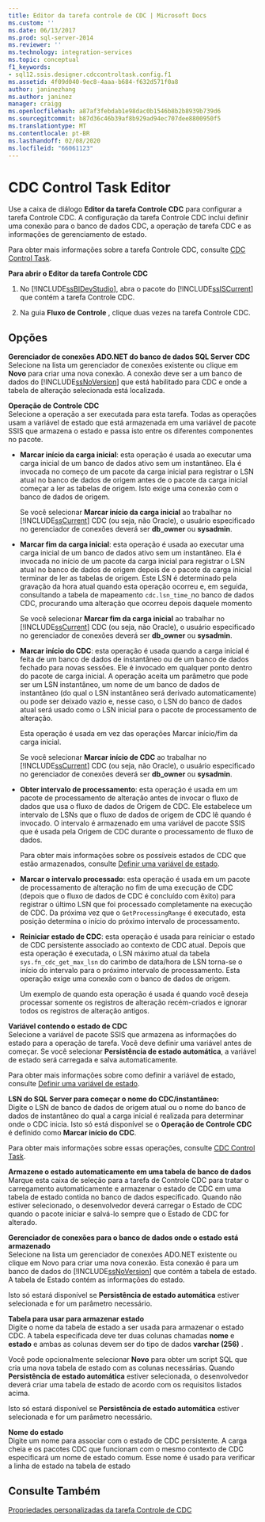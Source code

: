 ```yaml
---
title: Editor da tarefa controle de CDC | Microsoft Docs
ms.custom: ''
ms.date: 06/13/2017
ms.prod: sql-server-2014
ms.reviewer: ''
ms.technology: integration-services
ms.topic: conceptual
f1_keywords:
- sql12.ssis.designer.cdccontroltask.config.f1
ms.assetid: 4f09d040-9ec8-4aaa-b684-f632d571f0a8
author: janinezhang
ms.author: janinez
manager: craigg
ms.openlocfilehash: a87af3febdab1e98dac0b1546b8b2b8939b739d6
ms.sourcegitcommit: b87d36c46b39af8b929ad94ec707dee8800950f5
ms.translationtype: MT
ms.contentlocale: pt-BR
ms.lasthandoff: 02/08/2020
ms.locfileid: "66061123"
---
```

# <a name="cdc-control-task-editor"></a>CDC Control Task Editor
  Use a caixa de diálogo **Editor da tarefa Controle CDC** para configurar a tarefa Controle CDC. A configuração da tarefa Controle CDC inclui definir uma conexão para o banco de dados CDC, a operação de tarefa CDC e as informações de gerenciamento de estado.  
  
 Para obter mais informações sobre a tarefa Controle CDC, consulte [CDC Control Task](control-flow/cdc-control-task.md).  
  
 **Para abrir o Editor da tarefa Controle CDC**  
  
1.  No [!INCLUDE[ssBIDevStudio](../includes/ssbidevstudio-md.md)], abra o pacote do [!INCLUDE[ssISCurrent](../includes/ssiscurrent-md.md)] que contém a tarefa Controle CDC.  
  
2.  Na guia **Fluxo de Controle** , clique duas vezes na tarefa Controle CDC.  
  
## <a name="options"></a>Opções  
 **Gerenciador de conexões ADO.NET do banco de dados SQL Server CDC**  
 Selecione na lista um gerenciador de conexões existente ou clique em **Novo** para criar uma nova conexão. A conexão deve ser a um banco de dados do [!INCLUDE[ssNoVersion](../includes/ssnoversion-md.md)] que está habilitado para CDC e onde a tabela de alteração selecionada está localizada.  
  
 **Operação de Controle CDC**  
 Selecione a operação a ser executada para esta tarefa. Todas as operações usam a variável de estado que está armazenada em uma variável de pacote SSIS que armazena o estado e passa isto entre os diferentes componentes no pacote.  
  
-   **Marcar início da carga inicial**: esta operação é usada ao executar uma carga inicial de um banco de dados ativo sem um instantâneo. Ela é invocada no começo de um pacote da carga inicial para registrar o LSN atual no banco de dados de origem antes de o pacote da carga inicial começar a ler as tabelas de origem. Isto exige uma conexão com o banco de dados de origem.  
  
     Se você selecionar **Marcar início da carga inicial** ao trabalhar no [!INCLUDE[ssCurrent](../includes/sscurrent-md.md)] CDC (ou seja, não Oracle), o usuário especificado no gerenciador de conexões deverá ser  **db_owner** ou **sysadmin**.  
  
-   **Marcar fim da carga inicial**: esta operação é usada ao executar uma carga inicial de um banco de dados ativo sem um instantâneo. Ela é invocada no início de um pacote da carga inicial para registrar o LSN atual no banco de dados de origem depois de o pacote da carga inicial terminar de ler as tabelas de origem. Este LSN é determinado pela gravação da hora atual quando esta operação ocorreu e, em seguida, consultando a tabela de mapeamento `cdc.lsn_time_`no banco de dados CDC, procurando uma alteração que ocorreu depois daquele momento  
  
     Se você selecionar **Marcar fim da carga inicial** ao trabalhar no [!INCLUDE[ssCurrent](../includes/sscurrent-md.md)] CDC (ou seja, não Oracle), o usuário especificado no gerenciador de conexões deverá ser  **db_owner** ou **sysadmin**.  
  
-   **Marcar início do CDC**: esta operação é usada quando a carga inicial é feita de um banco de dados de instantâneo ou de um banco de dados fechado para novas sessões. Ele é invocado em qualquer ponto dentro do pacote de carga inicial. A operação aceita um parâmetro que pode ser um LSN instantâneo, um nome de um banco de dados de instantâneo (do qual o LSN instantâneo será derivado automaticamente) ou pode ser deixado vazio e, nesse caso, o LSN do banco de dados atual será usado como o LSN inicial para o pacote de processamento de alteração.  
  
     Esta operação é usada em vez das operações Marcar início/fim da carga inicial.  
  
     Se você selecionar **Marcar início de CDC** ao trabalhar no [!INCLUDE[ssCurrent](../includes/sscurrent-md.md)] CDC (ou seja, não Oracle), o usuário especificado no gerenciador de conexões deverá ser  **db_owner** ou **sysadmin**.  
  
-   **Obter intervalo de processamento**: esta operação é usada em um pacote de processamento de alteração antes de invocar o fluxo de dados que usa o fluxo de dados de Origem de CDC. Ele estabelece um intervalo de LSNs que o fluxo de dados de origem de CDC lê quando é invocado. O intervalo é armazenado em uma variável de pacote SSIS que é usada pela Origem de CDC durante o processamento de fluxo de dados.  
  
     Para obter mais informações sobre os possíveis estados de CDC que estão armazenados, consulte [Definir uma variável de estado](data-flow/define-a-state-variable.md).  
  
-   **Marcar o intervalo processado**: esta operação é usada em um pacote de processamento de alteração no fim de uma execução de CDC (depois que o fluxo de dados de CDC é concluído com êxito) para registrar o último LSN que foi processado completamente na execução de CDC. Da próxima vez que o `GetProcessingRange` é executado, esta posição determina o início do próximo intervalo de processamento.  
  
-   **Reiniciar estado de CDC**: esta operação é usada para reiniciar o estado de CDC persistente associado ao contexto de CDC atual. Depois que esta operação é executada, o LSN máximo atual da tabela `sys.fn_cdc_get_max_lsn` do carimbo de data/hora de LSN torna-se o início do intervalo para o próximo intervalo de processamento. Esta operação exige uma conexão com o banco de dados de origem.  
  
     Um exemplo de quando esta operação é usada é quando você deseja processar somente os registros de alteração recém-criados e ignorar todos os registros de alteração antigos.  
  
 **Variável contendo o estado de CDC**  
 Selecione a variável de pacote SSIS que armazena as informações do estado para a operação de tarefa. Você deve definir uma variável antes de começar. Se você selecionar **Persistência de estado automática**, a variável de estado será carregada e salva automaticamente.  
  
 Para obter mais informações sobre como definir a variável de estado, consulte [Definir uma variável de estado](data-flow/define-a-state-variable.md).  
  
 **LSN do SQL Server para começar o nome do CDC/instantâneo:**  
 Digite o LSN de banco de dados de origem atual ou o nome do banco de dados de instantâneo do qual a carga inicial é realizada para determinar onde o CDC inicia. Isto só está disponível se o **Operação de Controle CDC** é definido como **Marcar início do CDC**.  
  
 Para obter mais informações sobre essas operações, consulte [CDC Control Task](control-flow/cdc-control-task.md).  
  
 **Armazene o estado automaticamente em uma tabela de banco de dados**  
 Marque esta caixa de seleção para a tarefa de Controle CDC para tratar o carregamento automaticamente e armazenar o estado de CDC em uma tabela de estado contida no banco de dados especificado. Quando não estiver selecionado, o desenvolvedor deverá carregar o Estado de CDC quando o pacote iniciar e salvá-lo sempre que o Estado de CDC for alterado.  
  
 **Gerenciador de conexões para o banco de dados onde o estado está armazenado**  
 Selecione na lista um gerenciador de conexões ADO.NET existente ou clique em Novo para criar uma nova conexão. Esta conexão é para um banco de dados do [!INCLUDE[ssNoVersion](../includes/ssnoversion-md.md)] que contém a tabela de estado. A tabela de Estado contém as informações do estado.  
  
 Isto só estará disponível se **Persistência de estado automática** estiver selecionada e for um parâmetro necessário.  
  
 **Tabela para usar para armazenar estado**  
 Digite o nome da tabela de estado a ser usada para armazenar o estado CDC. A tabela especificada deve ter duas colunas chamadas **nome** e **estado** e ambas as colunas devem ser do tipo de dados **varchar (256)** .  
  
 Você pode opcionalmente selecionar **Novo** para obter um script SQL que cria uma nova tabela de estado com as colunas necessárias. Quando **Persistência de estado automática** estiver selecionada, o desenvolvedor deverá criar uma tabela de estado de acordo com os requisitos listados acima.  
  
 Isto só estará disponível se **Persistência de estado automática** estiver selecionada e for um parâmetro necessário.  
  
 **Nome do estado**  
 Digite um nome para associar com o estado de CDC persistente. A carga cheia e os pacotes CDC que funcionam com o mesmo contexto de CDC especificará um nome de estado comum. Esse nome é usado para verificar a linha de estado na tabela de estado  
  
## <a name="see-also"></a>Consulte Também  
 [Propriedades personalizadas da tarefa Controle de CDC](control-flow/cdc-control-task-custom-properties.md)  
  
  
